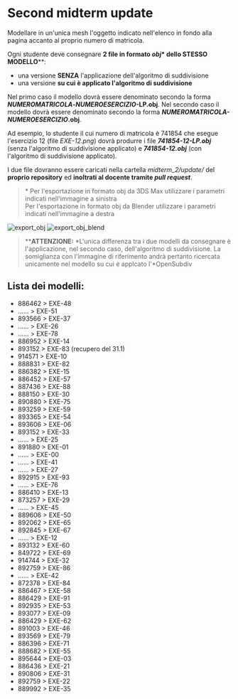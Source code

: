 # Second midterm update

Modellare in un'unica mesh l'oggetto indicato nell'elenco in fondo alla pagina 
accanto al proprio numero di matricola.   

Ogni studente deve consegnare **2 file in formato _obj_\* dello STESSO 
MODELLO**\*\*:

- una versione **SENZA** l'applicazione dell'algoritmo di suddivisione
- una versione **su cui è applicato l'algoritmo di suddivisione**

Nel primo caso il modello dovrà essere denominato secondo la forma 
**_NUMEROMATRICOLA_-_NUMEROESERCIZIO_-LP.obj**.
Nel secondo caso il modello dovrà essere denominato secondo la forma 
**_NUMEROMATRICOLA-NUMEROESERCIZIO_.obj**.

Ad esempio, lo studente il cui numero di matricola è 741854 che esegue 
l'esercizio 12 (file *EXE-12.png*) dovrà produrre i file 
_**741854-12-LP.obj**_ (senza l'algoritmo di suddivisione applicato) e 
_**741854-12.obj**_ (con l'algoritmo di suddivisione applicato).

I due file dovranno essere caricati nella cartella *midterm_2/update/* del 
**proprio repository** ed **inoltrati al docente tramite _pull request_**.
> \* Per l'esportazione in formato obj da 3DS Max utilizzare i parametri 
indicati nell'immagine a sinistra   
Per l'esportazione in formato obj da Blender utilizzare i parametri indicati 
nell'immagine a destra

![export_obj](https://github.com/strumet/modeling/raw/master/archive/obj_export.png) 
![export_obj_blend](https://github.com/strumet/modeling/raw/master/archive/obj_export_blend.png)

> \*\***ATTENZIONE:** *L'unica differenza tra i due modelli da consegnare è 
l'applicazione, nel secondo caso, dell'algoritmo di suddivisione. La 
somiglianza con l'immagine di riferimento andrà pertanto ricercata unicamente 
nel modello su cui è applcato l'*OpenSubdiv

## Lista dei modelli:

-	886462	>	EXE-48
-	......	>	EXE-51
-	893566	>	EXE-37
-	......	>	EXE-26
-	......	>	EXE-78
-	886952	>	EXE-14
-	893152	>	EXE-83 (recupero del 31.1)
-	914571	>	EXE-10
-	888831	>	EXE-82
-	886382	>	EXE-15
-	886452	>	EXE-57
-	887436	>	EXE-88
-	888150	>	EXE-30
-	890880	>	EXE-75
-	893259	>	EXE-59
-	893365	>	EXE-54
-	893606	>	EXE-06
-	893152	>	EXE-33
-	......	>	EXE-25
-	891880	>	EXE-01
-	......	>	EXE-00
-	......	>	EXE-41
-	......	>	EXE-27
-	892915	>	EXE-93
-	......	>	EXE-76
-	886410	>	EXE-13
-	873257	>	EXE-29
-	......	>	EXE-45
-	889606	>	EXE-50
-	892062	>	EXE-65
-	892845	>	EXE-67
-	......	>	EXE-12
-	893132	>	EXE-60
-	849722	>	EXE-69
-	914744	>	EXE-32
-	892759	>	EXE-86
-	......	>	EXE-42
-	872378	>	EXE-84
-	886467	>	EXE-58
-	886429	>	EXE-91
-	892935	>	EXE-53
-	893077	>	EXE-09
-	886429	>	EXE-62
-	891003	>	EXE-46
-	893569	>	EXE-79
-	886396	>	EXE-71
-	888682	>	EXE-55
-	895644	>	EXE-03
-	886436	>	EXE-21
-	890806	>	EXE-31
-	892759	>	EXE-22
-	889992	>	EXE-35
<!---
-		>	EXE-66
-		>	EXE-16
-		>	EXE-73
-		>	EXE-72
-		>	EXE-20
-		>	EXE-44
-		>	EXE-23
-		>	EXE-02
-		>	EXE-92
-		>	EXE-47
-		>	EXE-28
-		>	EXE-36
-		>	EXE-81
-		>	EXE-94
-		>	EXE-11
-		>	EXE-87
-		>	EXE-56
-		>	EXE-74
-		>	EXE-49
-		>	EXE-90
-		>	EXE-43
-		>	EXE-77
-		>	EXE-39
-		>	EXE-52
-		>	EXE-80
-		>	EXE-07
-		>	EXE-24
-		>	EXE-89
-		>	EXE-64
-		>	EXE-68
-		>	EXE-63
-		>	EXE-85
-		>	EXE-18
-		>	EXE-17
-		>	EXE-04
-		>	EXE-34
-		>	EXE-40
-		>	EXE-19
-		>	EXE-70
-		>	EXE-38
-		>	EXE-95
-		>	EXE-08
-		>	EXE-05
-		>	EXE-61
--->
